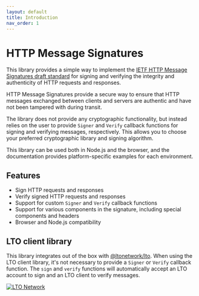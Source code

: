 ```yaml
---
layout: default
title: Introduction
nav_order: 1
---
```


# HTTP Message Signatures

This library provides a simple way to implement the
[IETF HTTP Message Signatures draft standard](https://www.ietf.org/archive/id/draft-ietf-httpbis-message-signatures-16.html)
for signing and verifying the integrity and authenticity of HTTP requests and responses.

HTTP Message Signatures provide a secure way to ensure that HTTP messages exchanged between clients and servers are
authentic and have not been tampered with during transit.

The library does not provide any cryptographic functionality, but instead relies on the user to provide `Signer` and
`Verify` callback functions for signing and verifying messages, respectively. This allows you to choose your preferred
cryptographic library and signing algorithm.

This library can be used both in Node.js and the browser, and the documentation provides platform-specific examples for
each environment.

## Features

- Sign HTTP requests and responses
- Verify signed HTTP requests and responses
- Support for custom `Signer` and `Verify` callback functions
- Support for various components in the signature, including special components and headers
- Browser and Node.js compatibility

## LTO client library

This library integrates out of the box with [@ltonetwork/lto](https://github.com/ltonetwork/lto-api.js). When using the
LTO client library, it's not necessary to provide a `Signer` or `Verify` callback function. The `sign` and `verify`
functions will automatically accept an LTO account to sign and an LTO client to verify messages.

[![LTO Network](https://user-images.githubusercontent.com/100821/230902149-bff231ac-125e-46a3-b318-4f0021d8662d.png)](https://ltonetwork.com)
